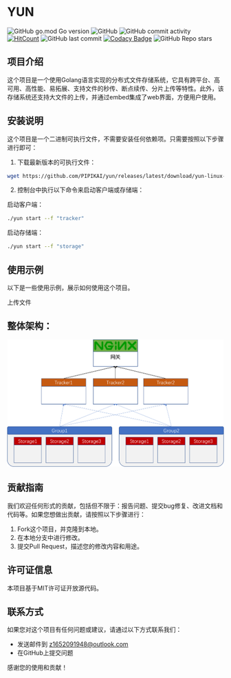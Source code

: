 # YUN

![GitHub go.mod Go version](https://img.shields.io/github/go-mod/go-version/pipikai/yun?style=flat-square)
![GitHub](https://img.shields.io/github/license/pipikai/yun?style=flat-square)
![GitHub commit activity](https://img.shields.io/github/commit-activity/m/pipikai/yun?style=flat-square)
[![HitCount](https://hits.dwyl.com/pipikai/yun.svg?style=flat-square)](http://hits.dwyl.com/pipikai/yun)
![GitHub last commit](https://img.shields.io/github/last-commit/pipikai/yun?style=flat-square)
[![Codacy Badge](https://app.codacy.com/project/badge/Grade/a8b52c71ed6c43b3866f8a59ef3b684d)](https://app.codacy.com/gh/PIPIKAI/yun/dashboard?utm_source=gh\&utm_medium=referral\&utm_content=\&utm_campaign=Badge_grade?style=flat-square)
![GitHub Repo stars](https://img.shields.io/github/stars/pipikai/yun?style=social)

## 项目介绍

这个项目是一个使用Golang语言实现的分布式文件存储系统，它具有跨平台、高可用、高性能、易拓展、支持文件的秒传、断点续传、分片上传等特性。此外，该存储系统还支持大文件的上传，并通过embed集成了web界面，方便用户使用。

## 安装说明

这个项目是一个二进制可执行文件，不需要安装任何依赖项。只需要按照以下步骤进行即可：

1.  下载最新版本的可执行文件：

```bash
wget https://github.com/PIPIKAI/yun/releases/latest/download/yun-linux-amd64
```

2.  控制台中执行以下命令来启动客户端或存储端：

启动客户端：

```bash
./yun start --f "tracker"
```

启动存储端：

```bash
./yun start --f "storage" 
```

## 使用示例

以下是一些使用示例，展示如何使用这个项目。

上传文件

<!-- ToDo -->

## 整体架构：

![架构图](./doc/%E6%9E%B6%E6%9E%84%E5%9B%BE.png)

## 贡献指南

我们欢迎任何形式的贡献，包括但不限于：报告问题、提交bug修复、改进文档和代码等。如果您想做出贡献，请按照以下步骤进行：

1.  Fork这个项目，并克隆到本地。
2.  在本地分支中进行修改。
3.  提交Pull Request，描述您的修改内容和用途。

## 许可证信息

本项目基于MIT许可证开放源代码。

## 联系方式

如果您对这个项目有任何问题或建议，请通过以下方式联系我们：

*   发送邮件到 z1652091948@outlook.com
*   在GitHub上提交问题

感谢您的使用和贡献！
